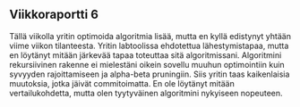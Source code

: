 ## Viikkoraportti 6

Tällä viikolla yritin optimoida algoritmia lisää, mutta en kyllä edistynyt yhtään viime viikon tilanteesta. Yritin labtoolissa ehdotettua lähestymistapaa, mutta en löytänyt mitään järkevää tapaa toteuttaa sitä algoritmissani. Algoritmini rekursiivinen rakenne ei mielestäni oikein sovellu muuhun optimointiin kuin syvyyden rajoittamiseen ja alpha-beta pruningiin. Siis yritin taas kaikenlaisia muutoksia, jotka jäivät commitoimatta. En ole löytänyt mitään vertailukohdetta, mutta olen tyytyväinen algoritmini nykyiseen nopeuteen.
